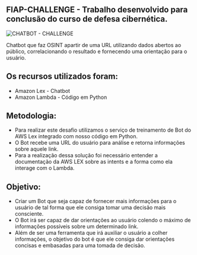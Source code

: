 ## FIAP-CHALLENGE - Trabalho desenvolvido para conclusão do curso de defesa cibernética.
![CHATBOT - CHALLENGE](https://github.com/user-attachments/assets/df2c716e-783f-4b46-ad28-cfa146df480c)


Chatbot que faz OSINT apartir de uma URL utilizando dados abertos ao público, correlacionando o resultado e fornecendo uma orientação para o usuário.

## Os recursos utilizados foram:

- Amazon Lex - Chatbot
- Amazon Lambda - Código em Python


## Metodologia:
- Para realizar este desafio utilizamos o serviço de treinamento de Bot do AWS Lex integrado com nosso código em Python.
- O Bot recebe uma URL do usuário para análise e retorna informações sobre aquele link.
- Para a realização dessa solução foi necessário entender a documentação da AWS LEX sobre as intents e a forma como ela interage com o Lambda.
  

## Objetivo:
- Criar um Bot que seja capaz de fornecer mais informações para o usuário de tal forma que ele consiga tomar uma decisão mais consciente.
- O Bot irá ser capaz de dar orientações ao usuário colendo o máximo de informações possíveis sobre um determinado link.
- Além de ser uma ferramenta que irá auxiliar o usuário a colher informações, o objetivo do bot é que ele consiga dar orientações concisas e embasadas para uma tomada de decisão.
  
